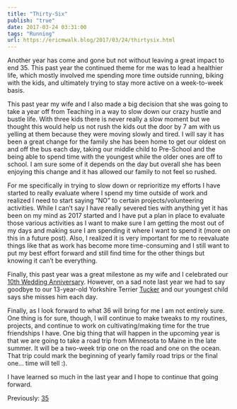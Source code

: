 ```yaml
---
title: "Thirty-Six"
publish: "true"
date: 2017-03-24 03:31:00
tags: "Running"
url: https://ericmwalk.blog/2017/03/24/thirtysix.html
---
```


Another year has come and gone but not without leaving a great impact to end 35. This past year the continued theme for me was to lead a healthier life, which mostly involved me spending more time outside running, biking with the kids, and ultimately trying to stay more active on a week-to-week basis.

This past year my wife and I also made a big decision that she was going to take a year off from Teaching in a way to slow down our crazy hustle and bustle life. With three kids there is never really a slow moment but we thought this would help us not rush the kids out the door by 7 am with us yelling at them because they were moving slowly and tired. I will say it has been a great change for the family she has been home to get our oldest on and off the bus each day, taking our middle child to Pre-School and the being able to spend time with the youngest while the older ones are off to school. I am sure some of it depends on the day but overall she has been enjoying this change and it has allowed our family to not feel so rushed.

For me specifically in trying to slow down or reprioritize my efforts I have started to really evaluate where I spend my time outside of work and realized I need to start saying “NO” to certain projects/volunteering activities. While I can’t say I have really severed ties with anything yet it has been on my mind as 2017 started and I have put a plan in place to evaluate those various activities as I want to make sure I am getting the most out of my days and making sure I am spending it where I want to spend it (more on this in a future post). Also, I realized it is very important for me to reevaluate things like that as work has become more time-consuming and I still want to put my best effort forward and still find time for the other things but knowing it can’t be everything.

Finally, this past year was a great milestone as my wife and I celebrated our <a href="https://ericmwalk.blog/2016/10/14/years.html">10th Wedding Anniversary</a>. However, on a sad note last year we had to say goodbye to our 13-year-old Yorkshire Terrier <a href="https://ericmwalk.blog/2016/10/07/tucker-buddy.html">Tucker</a> and our youngest child says she misses him each day.

Finally, as I look forward to what 36 will bring for me I am not entirely sure. One thing is for sure, though, I will continue to make tweaks to my routines, projects, and continue to work on cultivating/making time for the true friendships I have. One big thing that will happen in the upcoming year is that we are going to take a road trip from Minnesota to Maine in the late summer. It will be a two-week trip one on the road and one on the ocean. That trip could mark the beginning of yearly family road trips or the final one… time will tell :).

I have learned so much in the last year and I hope to continue that going forward.

Previously: <a href="https://ericmwalk.blog/2016/03/24/thirtyfive.html">35</a>